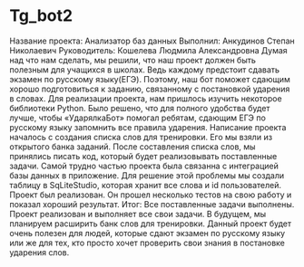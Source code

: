 # Tg_bot2
Название проекта: Анализатор баз данных
Выполнил: Анкудинов Степан Николаевич
Руководитель: Кошелева Людмила Александровна
Думая над что нам сделать, мы решили, что наш проект должен быть полезным для учащихся в школах. Ведь каждому предстоит сдавать экзамен по русскому языку(ЕГЭ). Поэтому, наш бот поможет сдающим хорошо подготовиться к заданию, связанному с постановкой ударения в словах.
Для реализации проекта, нам пришлось изучить некоторое библиотеки Python. Было решено, что для полного удобства будет лучше, чтобы «УдарялкаБот» помогал ребятам, сдающим ЕГЭ по русскому языку запомнить все правила ударения. Написание проекта началось с создания списка слов для тренировки. Его мы взяли из открытого банка заданий. После составления списка слов, мы принялись писать код, который будет реализовывать поставленные задачи. Самой трудно частью проекта была связанна с интеграцией базы данных в приложение. Для решение этой проблемы мы создали таблицу в SqLiteStudio, которая хранит все слова и id пользователей. Проект был реализован. Он прошел несколько тестов на свою работу и показал хороший результат. 
Итог: Все поставленные задачи выполнены. Проект реализован и выполняет все свои задачи. 
В будущем, мы планируем расширить банк слов для тренировки. Данный проект будет очень полезен для людей, которые сдают экзамен по русскому языку или же для тех, кто просто хочет проверить свои знания в постановке ударения слов.

